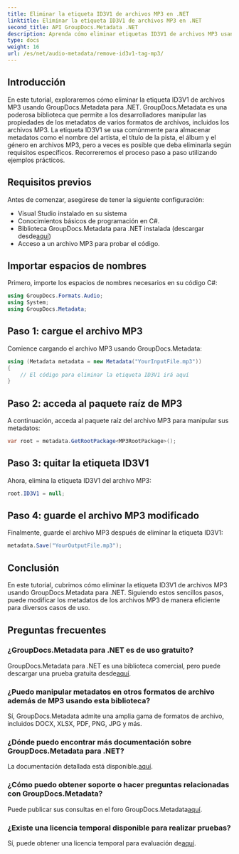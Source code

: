 ```yaml
---
title: Eliminar la etiqueta ID3V1 de archivos MP3 en .NET
linktitle: Eliminar la etiqueta ID3V1 de archivos MP3 en .NET
second_title: API GroupDocs.Metadata .NET
description: Aprenda cómo eliminar etiquetas ID3V1 de archivos MP3 usando GroupDocs.Metadata para .NET. Guía sencilla paso a paso con ejemplos prácticos.
type: docs
weight: 16
url: /es/net/audio-metadata/remove-id3v1-tag-mp3/
---
```

## Introducción
En este tutorial, exploraremos cómo eliminar la etiqueta ID3V1 de archivos MP3 usando GroupDocs.Metadata para .NET. GroupDocs.Metadata es una poderosa biblioteca que permite a los desarrolladores manipular las propiedades de los metadatos de varios formatos de archivos, incluidos los archivos MP3. La etiqueta ID3V1 se usa comúnmente para almacenar metadatos como el nombre del artista, el título de la pista, el álbum y el género en archivos MP3, pero a veces es posible que deba eliminarla según requisitos específicos. Recorreremos el proceso paso a paso utilizando ejemplos prácticos.
## Requisitos previos
Antes de comenzar, asegúrese de tener la siguiente configuración:
- Visual Studio instalado en su sistema
- Conocimientos básicos de programación en C#.
-  Biblioteca GroupDocs.Metadata para .NET instalada (descargar desde[aquí](https://releases.groupdocs.com/metadata/net/))
- Acceso a un archivo MP3 para probar el código.

## Importar espacios de nombres
Primero, importe los espacios de nombres necesarios en su código C#:
```csharp
using GroupDocs.Formats.Audio;
using System;
using GroupDocs.Metadata;
```
## Paso 1: cargue el archivo MP3
Comience cargando el archivo MP3 usando GroupDocs.Metadata:
```csharp
using (Metadata metadata = new Metadata("YourInputFile.mp3"))
{
    // El código para eliminar la etiqueta ID3V1 irá aquí
}
```
## Paso 2: acceda al paquete raíz de MP3
A continuación, acceda al paquete raíz del archivo MP3 para manipular sus metadatos:
```csharp
var root = metadata.GetRootPackage<MP3RootPackage>();
```
## Paso 3: quitar la etiqueta ID3V1
Ahora, elimina la etiqueta ID3V1 del archivo MP3:
```csharp
root.ID3V1 = null;
```
## Paso 4: guarde el archivo MP3 modificado
Finalmente, guarde el archivo MP3 después de eliminar la etiqueta ID3V1:
```csharp
metadata.Save("YourOutputFile.mp3");
```

## Conclusión
En este tutorial, cubrimos cómo eliminar la etiqueta ID3V1 de archivos MP3 usando GroupDocs.Metadata para .NET. Siguiendo estos sencillos pasos, puede modificar los metadatos de los archivos MP3 de manera eficiente para diversos casos de uso.

## Preguntas frecuentes
### ¿GroupDocs.Metadata para .NET es de uso gratuito?
 GroupDocs.Metadata para .NET es una biblioteca comercial, pero puede descargar una prueba gratuita desde[aquí](https://releases.groupdocs.com/).
### ¿Puedo manipular metadatos en otros formatos de archivo además de MP3 usando esta biblioteca?
Sí, GroupDocs.Metadata admite una amplia gama de formatos de archivo, incluidos DOCX, XLSX, PDF, PNG, JPG y más.
### ¿Dónde puedo encontrar más documentación sobre GroupDocs.Metadata para .NET?
 La documentación detallada está disponible.[aquí](https://reference.groupdocs.com/metadata/net/).
### ¿Cómo puedo obtener soporte o hacer preguntas relacionadas con GroupDocs.Metadata?
 Puede publicar sus consultas en el foro GroupDocs.Metadata[aquí](https://forum.groupdocs.com/c/metadata/14).
### ¿Existe una licencia temporal disponible para realizar pruebas?
 Sí, puede obtener una licencia temporal para evaluación de[aquí](https://purchase.groupdocs.com/temporary-license/).
